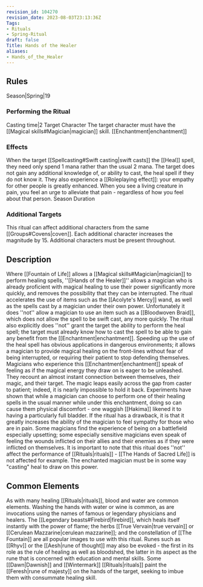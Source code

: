 ```yaml
---
revision_id: 104270
revision_date: 2023-08-03T23:13:36Z
Tags:
- Rituals
- Spring-Ritual
draft: false
Title: Hands of the Healer
aliases:
- Hands_of_the_Healer
---
```

## Rules
Season|Spring|19
### Performing the Ritual
Casting time|2 Target Character The target character must have the  [[Magical skills#Magician|magician]] skill.
[[Enchantment|enchantment]] 
### Effects
When the target [[Spellcasting#Swift casting|swift casts]] the [[Heal]] spell, they need only spend 1 mana rather than the usual 2 mana. The target does not gain any additional knowledge of, or ability to cast, the heal spell if they do not know it.
They also experience a [[Roleplaying effect]]: your empathy for other people is greatly enhanced. When you see a living creature in pain, you feel an urge to alleviate that pain - regardless of how you feel about that person. 
Season Duration
### Additional Targets
This ritual can affect additional characters from the same [[Groups#Covens|coven]]. Each additional character increases the magnitude by 15. Additional characters must be present throughout.
## Description
Where [[Fountain of Life]] allows a [[Magical skills#Magician|magician]] to perform healing spells, ''[[Hands of the Healer]]'' allows a magician who is already proficient with magical healing to use their power significantly more quickly, and removes the possibility that they can be interrupted. The ritual accelerates the use of items such as the [[Acolyte's Mercy]] wand, as well as the spells cast by a magician under their own power. 
Unfortunately it does ''not'' allow a magician to use an item such as a [[Bloodwoven Braid]], which does not allow the spell to be swift cast, any more quickly.
The ritual also explicitly does ''not'' grant the target the ability to perform the heal spell; the target must already know how to cast the spell to be able to gain any benefit from the [[Enchantment|enchantment]]. 
Speeding up the use of the heal spell has obvious applications in dangerous environments; it allows a magician to provide magical healing on the front-lines without fear of being interrupted, or requiring their patient to stop defending themselves. 
Magicians who experience this [[Enchantment|enchantment]] speak of feeling as if the magical energy they draw on is eager to be unleashed. They recount an almost instant connection between themselves, their magic, and their target. The magic leaps easily across the gap from caster to patient; indeed, it is nearly impossible to hold it back. Experiments have shown that while a magician can choose to perform one of their healing spells in the usual manner while under this enchantment, doing so can cause them physical discomfort - one waggish [[Hakima]] likened it to having a particularly full bladder.
If the ritual has a drawback, it is that it greatly increases the ability of the magician to feel sympathy for those who are in pain. Some magicians find the experience of being on a battlefield especially upsetting; some especially sensitive magicians even speak of feeling the wounds inflicted on their allies and their enemies as if they were inflicted on themselves.
It is important to note that this ritual does ''not'' affect the performance of [[Rituals|rituals]] - [[The Hands of Sacred Life]] is not affected for example. The enchanted magician must be in some way "casting" heal to draw on this power.
## Common Elements
As with many healing [[Rituals|rituals]], blood and water are common elements. Washing the hands with water or wine is common, as are invocations using the names of famous or legendary physicians and healers. The [[Legendary beasts#Firebird|firebird]], which heals itself instantly with the power of flame; the herbs [[True Vervain|true vervain]] or [[Cerulean Mazzarine|cerulean mazzarine]]; and the constellation of [[The Fountain]] are all popular images to use with this ritual.
Runes such as [[Rhyv]] or the [[Aesh|rune of thought]] may also be evoked - the first in its role as the rule of healing as well as bloodshed, the latter in its aspect as the rune that is concerned with education and mental skills. 
Some [[Dawn|Dawnish]] and [[Wintermark]] [[Rituals|rituals]] paint the [[Feresh|rune of majesty]] on the hands of the target, seeking to imbue them with consummate healing skill.
